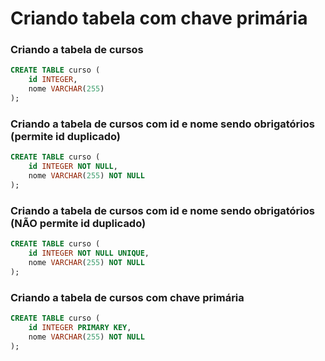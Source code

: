 # Criando tabela com chave primária

### Criando a tabela de cursos

```sql
CREATE TABLE curso (
    id INTEGER,
    nome VARCHAR(255)
);
```

### Criando a tabela de cursos com id e nome sendo obrigatórios (permite id duplicado)

```sql
CREATE TABLE curso (
    id INTEGER NOT NULL,
    nome VARCHAR(255) NOT NULL
);
```

### Criando a tabela de cursos com id e nome sendo obrigatórios (NÃO permite id duplicado)

```sql
CREATE TABLE curso (
    id INTEGER NOT NULL UNIQUE,
    nome VARCHAR(255) NOT NULL
);
```

### Criando a tabela de cursos com chave primária

```sql
CREATE TABLE curso (
    id INTEGER PRIMARY KEY,
    nome VARCHAR(255) NOT NULL
);
```